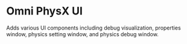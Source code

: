 # Omni PhysX UI

Adds various UI components including debug visualization, properties window, physics setting window, and physics debug window.

